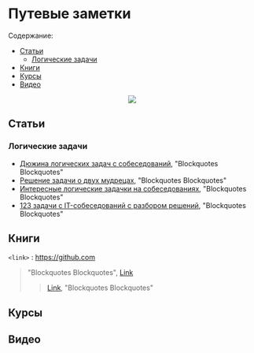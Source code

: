# Путевые заметки

Содержание:
 - [Статьи](#Статьи)
   -  [Логические задачи](#Логические-задачи)
 - [Книги](#Книги)
 - [Курсы](#Курсы)
 - [Видео](#Видео)

<div id="header" align="center" width="350">
  <img src="https://64.media.tumblr.com/bd145c2b00dca92434b1c27ed6402b91/3dcecbbd6e650c3c-82/s1280x1920/3024306d1319364908c5f5b3eeccb6a01deeb99c.jpg"/>
</div>

## Статьи

### Логические задачи
 - [Дюжина логических задач с собеседований](https://habr.com/ru/post/230881/), "Blockquotes Blockquotes"
 - [Решение задачи о двух мудрецах](https://habr.com/ru/post/378593/), "Blockquotes Blockquotes"
 - [Интересные логические задачки на собеседованиях](https://habr.com/ru/post/342304/), "Blockquotes Blockquotes"
 - [123 задачи с IT-собеседований с разбором решений](https://tproger.ru/articles/problems/), "Blockquotes Blockquotes"


## Книги
`<link>` : <https://github.com>

> "Blockquotes Blockquotes", [Link](http://localhost/)
> > [Link](http://localhost/), "Blockquotes Blockquotes"

## Курсы

## Видео
